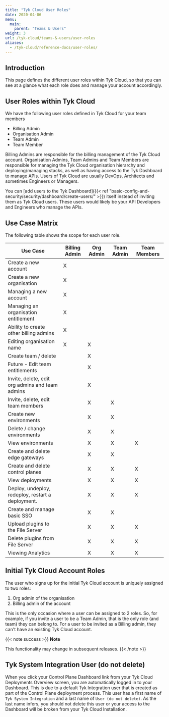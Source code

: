 ```yaml
---
title: "Tyk Cloud User Roles"
date: 2020-04-06
menu:
  main:
    parent: "Teams & Users"
weight: 3
url: /tyk-cloud/teams-&-users/user-roles
aliases:
  - /tyk-cloud/reference-docs/user-roles/
---
```


## Introduction

This page defines the different user roles within Tyk Cloud, so that you can see at a glance what each role does and manage your account accordingly.

## User Roles within Tyk Cloud

We have the following user roles defined in Tyk Cloud for your team members

* Billing Admin
* Organisation Admin
* Team Admin
* Team Member

Billing Admins are responsible for the billing management of the Tyk Cloud account. Organisation Admins, Team Admins and Team Members are responsible for managing the Tyk Cloud organisation hierarchy and deploying/managing stacks, as well as having access to the Tyk Dashboard to manage APIs. Users of Tyk Cloud are usually DevOps, Architects and sometimes Engineers or Managers.

You can [add users to the Tyk Dashboard]({{< ref "basic-config-and-security/security/dashboard/create-users/" >}}) itself instead of inviting them as Tyk Cloud users. These users would likely be your API Developers and Engineers who manage the APIs.   

## Use Case Matrix

The following table shows the scope for each user role.


| Use Case                                          | Billing Admin | Org Admin | Team Admin | Team Members |
|---------------------------------------------------|---------------|-----------|------------|--------------|
| Create a new account                              | X             |           |            |              |
| Create a new organisation                         | X             |           |            |              |
| Managing a new account                            | X             |           |            |              |
| Managing an organisation entitlement              | X             |           |            |              |
| Ability to create other billing admins            | X             |           |            |              |
| Editing organisation name                         | X             | X         |            |              |
| Create team / delete                              |               | X         |            |              |
| Future - Edit team entitlements                   |               | X         |            |              |
| Invite, delete, edit org admins and team admins   |               | X         |            |              |
| Invite, delete, edit team members                 |               | X         | X          |              |
| Create new environments                           |               | X         | X          |              |
| Delete / change environments                      |               | X         | X          |              |
| View environments                                 |               | X         | X          | X            |
| Create and delete edge gateways                     |               | X         | X          |              |
| Create and delete control planes                     |               | X         | X          | X            |
| View deployments                                  |               | X         | X          | X            |
| Deploy, undeploy, redeploy, restart a deployment. |               | X         | X          | X            |
| Create and manage basic SSO                       |               | X         | X          |              |
| Upload plugins to the File Server                          |               | X         | X          | X            |
| Delete plugins from File Server                        |               | X         | X          | X            |
| Viewing Analytics                                 |               | X         | X          | X            |

## Initial Tyk Cloud Account Roles

The user who signs up for the initial Tyk Cloud account is uniquely assigned to two roles:

1. Org admin of the organisation
2. Billing admin of the account

This is the only occasion where a user can be assigned to 2 roles. So, for example, if you invite a user to be a Team Admin, that is the only role (and team) they can belong to. For a user to be invited as a Billing admin, they can't have an existing Tyk Cloud account.

{{< note success >}}
**Note**
  
This functionality may change in subsequent releases.
{{< /note >}}

## Tyk System Integration User (do not delete)

When you click your Control Plane Dashboard link from your Tyk Cloud Deployments Overview screen, you are automatically logged in to your Dashboard. This is due to a default Tyk Integration user that is created as part of the Control Plane deployment process. This user has a first name of `Tyk System Integration` and a last name of `User (do not delete)`. As the last name infers, you should not delete this user or your access to the Dashboard will be broken from your Tyk Cloud Installation.
